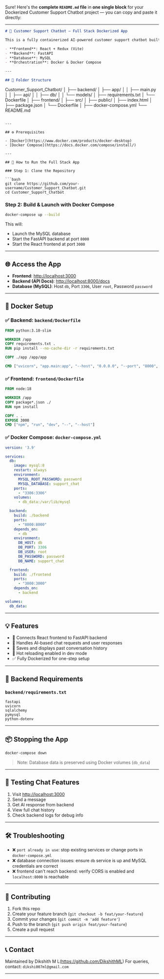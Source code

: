 Sure! Here's the **complete `README.md` file** in **one single block** for your Dockerized Customer Support Chatbot project — you can copy and paste it directly:

---

```markdown
# 🤖 Customer Support Chatbot – Full Stack Dockerized App

This is a fully containerized AI-powered customer support chatbot built with:

- **Frontend**: React + Redux (Vite)
- **Backend**: FastAPI
- **Database**: MySQL
- **Orchestration**: Docker & Docker Compose

---

## 📁 Folder Structure

```

Customer\_Support\_Chatbot/
│
├── backend/
│   ├── app/
│   │   ├── main.py
│   │   ├── api/
│   │   ├── db/
│   │   └── models/
│   ├── requirements.txt
│   └── Dockerfile
│
├── frontend/
│   ├── src/
│   ├── public/
│   ├── index.html
│   ├── package.json
│   └── Dockerfile
│
├── docker-compose.yml
└── README.md

````

---

## ⚙️ Prerequisites

- [Docker](https://www.docker.com/products/docker-desktop)
- [Docker Compose](https://docs.docker.com/compose/install/)

---

## 🚀 How to Run the Full Stack App

### Step 1: Clone the Repository

```bash
git clone https://github.com/your-username/Customer_Support_Chatbot.git
cd Customer_Support_Chatbot
````

### Step 2: Build & Launch with Docker Compose

```bash
docker-compose up --build
```

This will:

* Launch the MySQL database
* Start the FastAPI backend at port `8000`
* Start the React frontend at port `3000`

---

## 🌐 Access the App

* **Frontend**: [http://localhost:3000](http://localhost:3000)
* **Backend (API Docs)**: [http://localhost:8000/docs](http://localhost:8000/docs)
* **Database (MySQL)**: Host `db`, Port `3306`, User `root`, Password `password`

---

## 🐳 Docker Setup

### ✅ Backend: `backend/Dockerfile`

```Dockerfile
FROM python:3.10-slim

WORKDIR /app
COPY requirements.txt .
RUN pip install --no-cache-dir -r requirements.txt

COPY ./app /app/app

CMD ["uvicorn", "app.main:app", "--host", "0.0.0.0", "--port", "8000", "--reload"]
```

### ✅ Frontend: `frontend/Dockerfile`

```Dockerfile
FROM node:18

WORKDIR /app
COPY package*.json ./
RUN npm install

COPY . .
EXPOSE 3000
CMD ["npm", "run", "dev", "--", "--host"]
```

### ✅ Docker Compose: `docker-compose.yml`

```yaml
version: '3.9'

services:
  db:
    image: mysql:8
    restart: always
    environment:
      MYSQL_ROOT_PASSWORD: password
      MYSQL_DATABASE: support_chat
    ports:
      - "3306:3306"
    volumes:
      - db_data:/var/lib/mysql

  backend:
    build: ./backend
    ports:
      - "8000:8000"
    depends_on:
      - db
    environment:
      DB_HOST: db
      DB_PORT: 3306
      DB_USER: root
      DB_PASSWORD: password
      DB_NAME: support_chat

  frontend:
    build: ./frontend
    ports:
      - "3000:3000"
    depends_on:
      - backend

volumes:
  db_data:
```

---

## 💡 Features

* 🔌 Connects React frontend to FastAPI backend
* 💬 Handles AI-based chat requests and user responses
* 📜 Saves and displays past conversation history
* 🔄 Hot reloading enabled in dev mode
* ✅ Fully Dockerized for one-step setup

---

## 📂 Backend Requirements

### `backend/requirements.txt`

```
fastapi
uvicorn
sqlalchemy
pymysql
python-dotenv
```

---

## 📦 Stopping the App

```bash
docker-compose down
```

> Note: Database data is preserved using Docker volumes (`db_data`)

---

## 🧪 Testing Chat Features

1. Visit [http://localhost:3000](http://localhost:3000)
2. Send a message
3. Get AI response from backend
4. View full chat history
5. Check backend logs for debug info

---

## 🛠 Troubleshooting

* ❌ `port already in use`: stop existing services or change ports in `docker-compose.yml`
* ❌ database connection issues: ensure `db` service is up and MySQL credentials are correct
* ❌ frontend can't reach backend: verify CORS is enabled and `localhost:8000` is reachable

---

## 🤝 Contributing

1. Fork this repo
2. Create your feature branch (`git checkout -b feat/your-feature`)
3. Commit your changes (`git commit -m 'add feature'`)
4. Push to the branch (`git push origin feat/your-feature`)
5. Create a pull request

---

## 📞 Contact

Maintained by Dikshith M L(https://github.com/DikshithML)
For queries, contact: `dikshi007ml@gmail.com`

---

```

